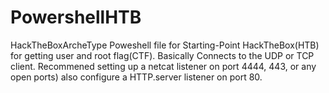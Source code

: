 # PowershellHTB
HackTheBoxArcheType Poweshell file for Starting-Point HackTheBox(HTB) for getting user and root flag(CTF). Basically Connects to the UDP or TCP client. Recommened setting up a netcat listener on port 4444, 443, or any open ports) also configure a HTTP.server listener on port 80.



